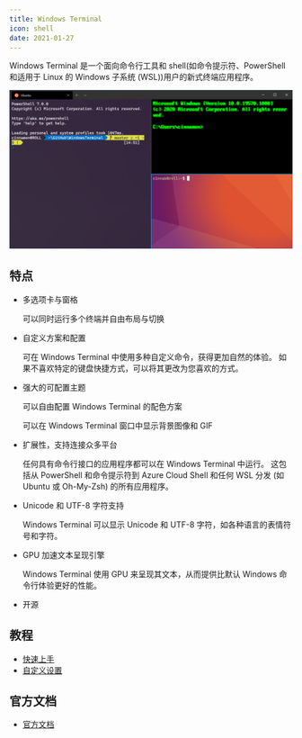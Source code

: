 ```yaml
---
title: Windows Terminal
icon: shell
date: 2021-01-27
---
```


Windows Terminal 是一个面向命令行工具和 shell(如命令提示符、PowerShell 和适用于 Linux 的 Windows 子系统 (WSL))用户的新式终端应用程序。

<!-- more -->

![Windows Terminal](../assets/terminal-overview.png)

## 特点

- 多选项卡与窗格

  可以同时运行多个终端并自由布局与切换

- 自定义方案和配置

  可在 Windows Terminal 中使用多种自定义命令，获得更加自然的体验。 如果不喜欢特定的键盘快捷方式，可以将其更改为您喜欢的方式。

- 强大的可配置主题

  可以自由配置 Windows Terminal 的配色方案

  可以在 Windows Terminal 窗口中显示背景图像和 GIF

- 扩展性，支持连接众多平台

  任何具有命令行接口的应用程序都可以在 Windows Terminal 中运行。 这包括从 PowerShell 和命令提示符到 Azure Cloud Shell 和任何 WSL 分发 (如 Ubuntu 或 Oh-My-Zsh) 的所有应用程序。

- Unicode 和 UTF-8 字符支持

  Windows Terminal 可以显示 Unicode 和 UTF-8 字符，如各种语言的表情符号和字符。

- GPU 加速文本呈现引擎

  Windows Terminal 使用 GPU 来呈现其文本，从而提供比默认 Windows 命令行体验更好的性能。

- 开源

## 教程

- [快速上手](get-started.md)
- [自定义设置](settings.md)

## 官方文档

- [官方文档](https://aka.ms/terminal-documentation)
